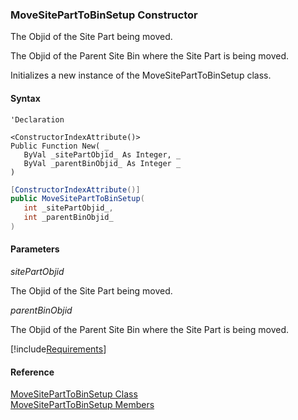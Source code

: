 ﻿### MoveSitePartToBinSetup Constructor

The Objid of the Site Part being moved.

The Objid of the Parent Site Bin where the Site Part is being moved.

Initializes a new instance of the MoveSitePartToBinSetup class.

#### Syntax

```vbnet
'Declaration

<ConstructorIndexAttribute()>
Public Function New( _
   ByVal _sitePartObjid_ As Integer, _
   ByVal _parentBinObjid_ As Integer _
)
```

```csharp
[ConstructorIndexAttribute()]
public MoveSitePartToBinSetup( 
   int _sitePartObjid_,
   int _parentBinObjid_
)
```

#### Parameters

_sitePartObjid_

The Objid of the Site Part being moved.

_parentBinObjid_

The Objid of the Parent Site Bin where the Site Part is being moved.

[!include[Requirements](../partials/requirements.md)]

#### Reference

[MoveSitePartToBinSetup Class](FChoice.Toolkits.Clarify~FChoice.Toolkits.Clarify.FieldOps.MoveSitePartToBinSetup.md)  
[MoveSitePartToBinSetup Members](FChoice.Toolkits.Clarify~FChoice.Toolkits.Clarify.FieldOps.MoveSitePartToBinSetup_members.md)
